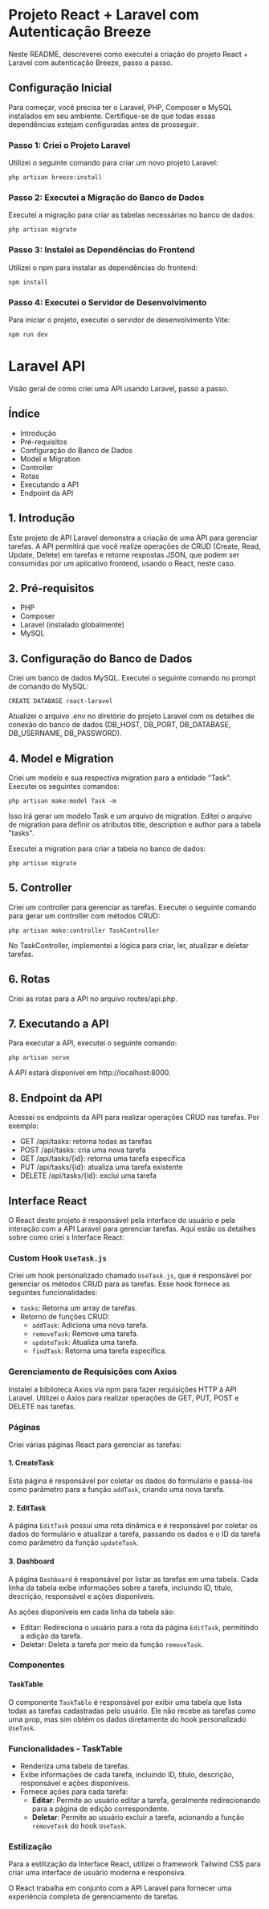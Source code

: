 # Projeto React + Laravel com Autenticação Breeze

Neste README, descreverei como executei a criação do projeto React + Laravel com autenticação Breeze, passo a passo.

## Configuração Inicial

Para começar, você precisa ter o Laravel, PHP, Composer e MySQL instalados em seu ambiente. Certifique-se de que todas essas dependências estejam configuradas antes de prosseguir.

### Passo 1: Criei o Projeto Laravel

Utilizei o seguinte comando para criar um novo projeto Laravel:

    php artisan breeze:install

### Passo 2: Executei a Migração do Banco de Dados

Executei a migração para criar as tabelas necessárias no banco de dados:

    php artisan migrate

### Passo 3: Instalei as Dependências do Frontend

Utilizei o npm para instalar as dependências do frontend:

    npm install

### Passo 4: Executei o Servidor de Desenvolvimento

Para iniciar o projeto, executei o servidor de desenvolvimento Vite:

    npm run dev

# Laravel API

Visão geral de como criei uma API usando Laravel, passo a passo.

## Índice
- Introdução
- Pré-requisitos
- Configuração do Banco de Dados
- Model e Migration
- Controller
- Rotas
- Executando a API
- Endpoint da API

## 1. Introdução
Este projeto de API Laravel demonstra a criação de uma API para gerenciar tarefas. A API permitirá que você realize operações de CRUD (Create, Read, Update, Delete) em tarefas e retorne respostas JSON, que podem ser consumidas por um aplicativo frontend, usando o React, neste caso.

## 2. Pré-requisitos

- PHP
- Composer
- Laravel (instalado globalmente)
- MySQL

## 3. Configuração do Banco de Dados
Criei um banco de dados MySQL. Executei o seguinte comando no prompt de comando do MySQL:

    CREATE DATABASE react-laravel

Atualizei o arquivo .env no diretório do projeto Laravel com os detalhes de conexão do banco de dados (DB_HOST, DB_PORT, DB_DATABASE, DB_USERNAME, DB_PASSWORD).

## 4. Model e Migration
Criei um modelo e sua respectiva migration para a entidade "Task". Executei os seguintes comandos:

    php artisan make:model Task -m

Isso irá gerar um modelo Task e um arquivo de migration. Editei o arquivo de migration para definir os atributos title, description e author para a tabela "tasks".

Executei a migration para criar a tabela no banco de dados:

    php artisan migrate

## 5. Controller
Criei um controller para gerenciar as tarefas. Executei o seguinte comando para gerar um controller com métodos CRUD:

    php artisan make:controller TaskController

No TaskController, implementei a lógica para criar, ler, atualizar e deletar tarefas.

## 6. Rotas
Criei as rotas para a API no arquivo routes/api.php.

## 7. Executando a API
Para executar a API, executei o seguinte comando:

    php artisan serve

A API estará disponível em http://localhost:8000.

## 8. Endpoint da API
Acessei os endpoints da API para realizar operações CRUD nas tarefas. Por exemplo:

- GET /api/tasks: retorna todas as tarefas
- POST /api/tasks: cria uma nova tarefa
- GET /api/tasks/{id}: retorna uma tarefa específica
- PUT /api/tasks/{id}: atualiza uma tarefa existente
- DELETE /api/tasks/{id}: exclui uma tarefa

## Interface React

O React deste projeto é responsável pela interface do usuário e pela interação com a API Laravel para gerenciar tarefas. Aqui estão os detalhes sobre como criei s Interface React:

### Custom Hook `UseTask.js`

Criei um hook personalizado chamado `UseTask.js`, que é responsável por gerenciar os métodos CRUD para as tarefas. Esse hook fornece as seguintes funcionalidades:

- `tasks`: Retorna um array de tarefas.
- Retorno de funções CRUD:
  - `addTask`: Adiciona uma nova tarefa.
  - `removeTask`: Remove uma tarefa.
  - `updateTask`: Atualiza uma tarefa.
  - `findTask`: Retorna uma tarefa específica.

### Gerenciamento de Requisições com Axios

Instalei a biblioteca Axios via npm para fazer requisições HTTP à API Laravel. Utilizei o Axios para realizar operações de GET, PUT, POST e DELETE nas tarefas.

### Páginas

Criei várias páginas React para gerenciar as tarefas:

#### 1. CreateTask

Esta página é responsável por coletar os dados do formulário e passá-los como parâmetro para a função `addTask`, criando uma nova tarefa.

#### 2. EditTask

A página `EditTask` possui uma rota dinâmica e é responsável por coletar os dados do formulário e atualizar a tarefa, passando os dados e o ID da tarefa como parâmetro da função `updateTask`.

#### 3. Dashboard

A página `Dashboard` é responsável por listar as tarefas em uma tabela. Cada linha da tabela exibe informações sobre a tarefa, incluindo ID, título, descrição, responsável e ações disponíveis.

As ações disponíveis em cada linha da tabela são:

- Editar: Redireciona o usuário para a rota da página `EditTask`, permitindo a edição da tarefa.
- Deletar: Deleta a tarefa por meio da função `removeTask`.

### Componentes

#### TaskTable

O componente `TaskTable` é responsável por exibir uma tabela que lista todas as tarefas cadastradas pelo usuário. Ele não recebe as tarefas como uma prop, mas sim obtém os dados diretamente do hook personalizado `UseTask`.

### Funcionalidades - TaskTable

- Renderiza uma tabela de tarefas.
- Exibe informações de cada tarefa, incluindo ID, título, descrição, responsável e ações disponíveis.
- Fornece ações para cada tarefa:
  - **Editar**: Permite ao usuário editar a tarefa, geralmente redirecionando para a página de edição correspondente.
  - **Deletar**: Permite ao usuário excluir a tarefa, acionando a função `removeTask` do hook `UseTask`.

### Estilização

Para a estilização da Interface React, utilizei o framework Tailwind CSS para criar uma interface de usuário moderna e responsiva.

O React trabalha em conjunto com a API Laravel para fornecer uma experiência completa de gerenciamento de tarefas.
